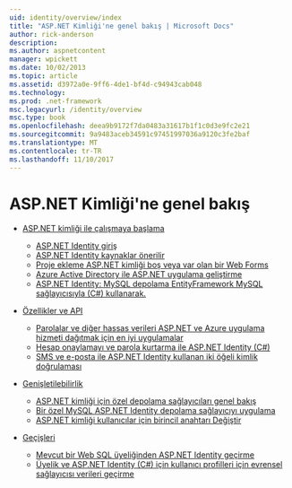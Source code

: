 ```yaml
---
uid: identity/overview/index
title: "ASP.NET Kimliği'ne genel bakış | Microsoft Docs"
author: rick-anderson
description: 
ms.author: aspnetcontent
manager: wpickett
ms.date: 10/02/2013
ms.topic: article
ms.assetid: d3972a0e-9ff6-4de1-bf4d-c94943cab048
ms.technology: 
ms.prod: .net-framework
msc.legacyurl: /identity/overview
msc.type: book
ms.openlocfilehash: deea9b9172f7da0483a31617b1f1c0d3e9fc2e21
ms.sourcegitcommit: 9a9483aceb34591c97451997036a9120c3fe2baf
ms.translationtype: MT
ms.contentlocale: tr-TR
ms.lasthandoff: 11/10/2017
---
```

<a name="aspnet-identity-overview"></a>ASP.NET Kimliği'ne genel bakış
====================
- [ASP.NET kimliği ile çalışmaya başlama](getting-started/index.md)

    - [ASP.NET Identity giriş](getting-started/introduction-to-aspnet-identity.md)
    - [ASP.NET Identity kaynaklar önerilir](getting-started/aspnet-identity-recommended-resources.md)
    - [Proje ekleme ASP.NET kimliği boş veya var olan bir Web Forms](getting-started/adding-aspnet-identity-to-an-empty-or-existing-web-forms-project.md)
    - [Azure Active Directory ile ASP.NET uygulama geliştirme](getting-started/developing-aspnet-apps-with-windows-azure-active-directory.md)
    - [ASP.NET Identity: MySQL depolama EntityFramework MySQL sağlayıcısıyla (C#) kullanarak.](getting-started/aspnet-identity-using-mysql-storage-with-an-entityframework-mysql-provider.md)
- [Özellikler ve API](features-api/index.md)

    - [Parolalar ve diğer hassas verileri ASP.NET ve Azure uygulama hizmeti dağıtmak için en iyi uygulamalar](features-api/best-practices-for-deploying-passwords-and-other-sensitive-data-to-aspnet-and-azure.md)
    - [Hesap onaylamayı ve parola kurtarma ile ASP.NET Identity (C#)](features-api/account-confirmation-and-password-recovery-with-aspnet-identity.md)
    - [SMS ve e-posta ile ASP.NET Identity kullanan iki öğeli kimlik doğrulaması](features-api/two-factor-authentication-using-sms-and-email-with-aspnet-identity.md)
- [Genişletilebilirlik](extensibility/index.md)

    - [ASP.NET kimliği için özel depolama sağlayıcıları genel bakış](extensibility/overview-of-custom-storage-providers-for-aspnet-identity.md)
    - [Bir özel MySQL ASP.NET Identity depolama sağlayıcıyı uygulama](extensibility/implementing-a-custom-mysql-aspnet-identity-storage-provider.md)
    - [ASP.NET kimliği kullanıcılar için birincil anahtarı Değiştir](extensibility/change-primary-key-for-users-in-aspnet-identity.md)
- [Geçişleri](migrations/index.md)

    - [Mevcut bir Web SQL üyeliğinden ASP.NET Identity geçirme](migrations/migrating-an-existing-website-from-sql-membership-to-aspnet-identity.md)
    - [Üyelik ve ASP.NET Identity (C#) için kullanıcı profilleri için evrensel sağlayıcısı verileri geçirme](migrations/migrating-universal-provider-data-for-membership-and-user-profiles-to-aspnet-identity.md)
